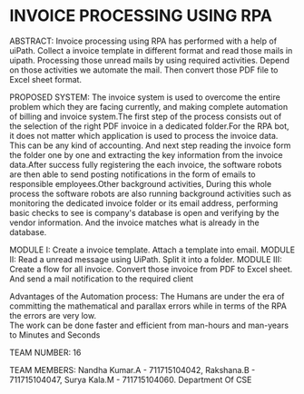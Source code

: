  # INVOICE PROCESSING USING RPA

ABSTRACT: 
     Invoice processing using RPA has performed with a help of uiPath. Collect a invoice template in different format and read those mails in uipath. Processing those unread mails by using required activities. Depend on those activities we automate the mail. Then convert those PDF file to Excel sheet format.

PROPOSED SYSTEM: 
      The invoice system is used to overcome the entire problem which they are facing currently, and making complete automation of billing and invoice system.The first step of the process consists out of the selection of the right PDF invoice in a dedicated folder.For the RPA bot, it does not matter which application is used to process the invoice data. This can be any kind of accounting. And next step reading the invoice form the folder one by one and extracting the key information from the invoice data.After success fully registering the each invoice, the software robots are then able to send posting notifications in the form of emails to responsible employees.Other background activities, During this whole process the software robots are also running background activities such as monitoring the dedicated invoice folder or its email address, performing basic checks to see is company's database is open and verifying by the vendor information. And the invoice matches what is already in the database.

MODULE I: Create a invoice template. Attach a template into email.
MODULE II: Read a unread message using UiPath. Split it into a folder.
MODULE III: Create a flow for all invoice. Convert those invoice from PDF to Excel sheet. And send a mail notification to the required client
 
Advantages of the Automation process:
              The Humans are under the era of committing the mathematical and parallax errors while in terms of the RPA the errors are                   very low.          
              The work can be done faster and efficient from man-hours and man-years to Minutes and Seconds

TEAM NUMBER: 16

TEAM MEMBERS: 
Nandha Kumar.A - 711715104042, 
Rakshana.B - 711715104047,
Surya Kala.M - 711715104060. 
Department Of CSE

